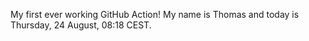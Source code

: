 My first ever working GitHub Action!
My name is Thomas and today is Thursday, 24 August, 08:18 CEST. 
